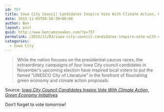 ```yaml
---
id: 757
title: Iowa City Council Candidates Inspire Vote With Climate Action, Green Economy Initiatives
date: 2015-11-03T04:58:39+00:00
author: Ben
layout: post
guid: http://www.benjaminoakes.com/?p=757
permalink: /2015/11/03/iowa-city-council-candidates-inspire-vote-with-climate-action-green-economy-initiatives/
categories:
  - Iowa City
---
```

> While the nation focuses on the presidential caucus races, the extraordinary campaigns of four Iowa City council candidates in November&#8217;s upcoming election have inspired local voters to put the famed &#8220;UNESCO City of Literature&#8221; in the forefront of flourishing green economy and climate action proposals.

Source: _[Iowa City Council Candidates Inspire Vote With Climate Action, Green Economy Initiatives](http://www.huffingtonpost.com/jeff-biggers/iowa-city-council-candida_b_8339260.html)_

Don&#8217;t forget to vote tomorrow!